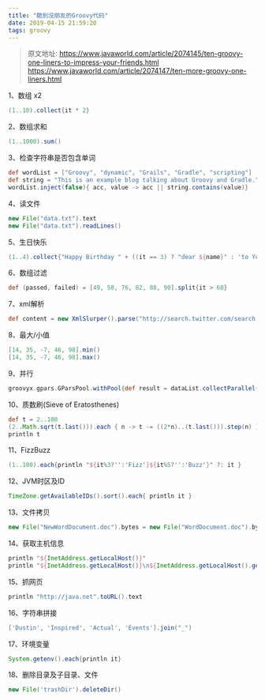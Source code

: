 ```yaml
---
title: "酷到没朋友的Groovy代码"
date: 2019-04-15 21:59:20
tags: groovy
---
```


> 原文地址: 
> https://www.javaworld.com/article/2074145/ten-groovy-one-liners-to-impress-your-friends.html
> https://www.javaworld.com/article/2074147/ten-more-groovy-one-liners.html

1、数组 x2

```groovy
(1..10).collect{it * 2}
```

2、数组求和

```groovy
(1..1000).sum()
```

3、检查字符串是否包含单词
```groovy
def wordList = ["Groovy", "dynamic", "Grails", "Gradle", "scripting"]
def string = "This is an example blog talking about Groovy and Gradle."
wordList.inject(false){ acc, value -> acc || string.contains(value)}
```

4、读文件
```groovy
new File("data.txt").text
new File("data.txt").readLines()
```

5、生日快乐
```groovy
(1..4).collect{"Happy Birthday " + ((it == 3) ? "dear ${name}" : 'to You')}.each{line -> println line}
```

6、数组过滤
```groovy
def (passed, failed) = [49, 58, 76, 82, 88, 90].split{it > 60}
```

7、xml解析
```groovy
def content = new XmlSlurper().parse("http://search.twitter.com/search.atom?&q=groovy")
```

8、最大/小值
```groovy
[14, 35, -7, 46, 98].min()
[14, 35, -7, 46, 98].max()
```

9、并行
```groovy
groovyx.gpars.GParsPool.withPool{def result = dataList.collectParallel{processItem(it)}}
```

10、质数刷(Sieve of Eratosthenes)
```groovy
def t = 2..100
(2..Math.sqrt(t.last())).each { n -> t -= ((2*n)..(t.last())).step(n) }
println t
```

11、FizzBuzz
```groovy
(1..100).each{println "${it%3?'':'Fizz'}${it%5?'':'Buzz'}" ?: it }
```

12、JVM时区及ID
```groovy
TimeZone.getAvailableIDs().sort().each{ println it }
```

13、文件拷贝
```groovy
new File("NewWordDocument.doc").bytes = new File("WordDocument.doc").bytes
```

14、获取主机信息
```groovy
println "${InetAddress.getLocalHost()}"
println "${InetAddress.getLocalHost()}\n${InetAddress.getLocalHost().getLoopbackAddress()}"
```

15、抓网页
```groovy
println "http://java.net".toURL().text 
```

16、字符串拼接
```groovy
['Dustin', 'Inspired', 'Actual', 'Events'].join("_")
```

17、环境变量
```groovy
System.getenv().each{println it}
```

18、删除目录及子目录、文件
```groovy
new File('trashDir').deleteDir()
```
